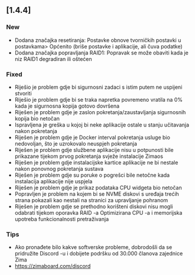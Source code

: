 ## [1.4.4]
### New
- Dodana značajka resetiranja: Postavke obnove tvorničkih postavki u postavkama> Općenito (briše postavke i aplikacije, ali čuva podatke)
- Dodana značajka popravljanja RAID1: Popravak se može obaviti kada je niz RAID1 degradiran ili oštećen
### Fixed
- Riješio je problem gdje bi sigurnosni zadaci s istim putem ne uspijeni stvoriti
- Riješio je problem gdje bi se traka napretka povremeno vratila na 0% kada je sigurnosna kopija gotovo dovršena
- Riješen je problem gdje je zaslon pokretanja/zaustavljanja sigurnosnih kopija bio netočan
- Ispravljena je greška u kojoj bi neke aplikacije ostale u stanju učitavanja nakon pokretanja
- Riješen je problem gdje je Docker interval pokretanja usluge bio nedovoljan, što je uzrokovalo neuspjeh pokretanja
- Riješen je problem gdje službene aplikacije nisu u potpunosti bile prikazane tijekom prvog pokretanja svježe instalacije Zimaos
- Riješen je problem gdje instalacijske kartice aplikacije ne bi nestale nakon ponovnog pokretanja sustava
- Riješen je problem gdje su poruke o pogrešci bile netočne kada instalacija aplikacije nije uspjela
- Riješen je problem gdje je prikaz podataka CPU widgeta bio netočan
- Popravljen je problem na kojem bi se NVME diskovi s uređaja trećih strana pokazali kao nestali na stranici za upravljanje pohranom
- Riješen je problem gdje se prethodno korišteni diskovi nisu mogli odabrati tijekom oporavka RAID -a
Optimizirana CPU -a i memorijska upotreba funkcionalnosti pretraživanja
### Tips
- Ako pronađete bilo kakve softverske probleme, dobrodošli da se pridružite Discord -u i dobijete podršku od 30.000 članova zajednice Zima
- <a href = "https://zimaboard.com/discord" target = "_ blank" stil = "color: blue"> https://zimaboard.com/discord </a>
